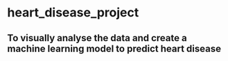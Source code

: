 # heart_disease_project

## To visually analyse the data and create a machine learning model to predict heart disease

